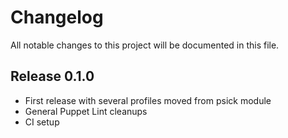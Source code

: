 # Changelog

All notable changes to this project will be documented in this file.

## Release 0.1.0

*   First release with several profiles moved from psick module
*   General Puppet Lint cleanups
*   CI setup

